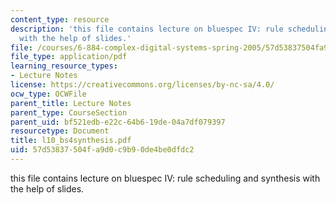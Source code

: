 ```yaml
---
content_type: resource
description: 'this file contains lecture on bluespec IV: rule scheduling and synthesis
  with the help of slides.'
file: /courses/6-884-complex-digital-systems-spring-2005/57d53837504fa9d0c9b90de4be0dfdc2_l10_bs4synthesis.pdf
file_type: application/pdf
learning_resource_types:
- Lecture Notes
license: https://creativecommons.org/licenses/by-nc-sa/4.0/
ocw_type: OCWFile
parent_title: Lecture Notes
parent_type: CourseSection
parent_uid: bf521edb-e22c-64b6-19de-04a7df079397
resourcetype: Document
title: l10_bs4synthesis.pdf
uid: 57d53837-504f-a9d0-c9b9-0de4be0dfdc2
---
```

this file contains lecture on bluespec IV: rule scheduling and synthesis with the help of slides.